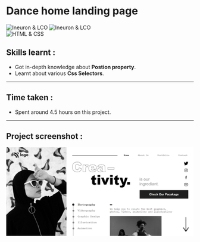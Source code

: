 # Dance home landing page
![Ineuron & LCO](https://img.shields.io/badge/Ineuron-LCO-brightgreen) 
![Ineuron & LCO](https://img.shields.io/badge/Hitesh%20Choudhary-Full--stack--JS--bootcamp-brightgreen)
<br>
![HTML & CSS](https://img.shields.io/badge/HTML-CSS-yellowgreen)

## Skills learnt :
- Got in-depth knowledge about **Postion property**.
- Learnt about various **Css Selectors**.
***
## Time taken :
- Spent around 4.5 hours on this project.
***
## Project screenshot :
![PROJECT-14/DANCE HOME LANDING PAGE](./Project-SS/SS.PNG) 